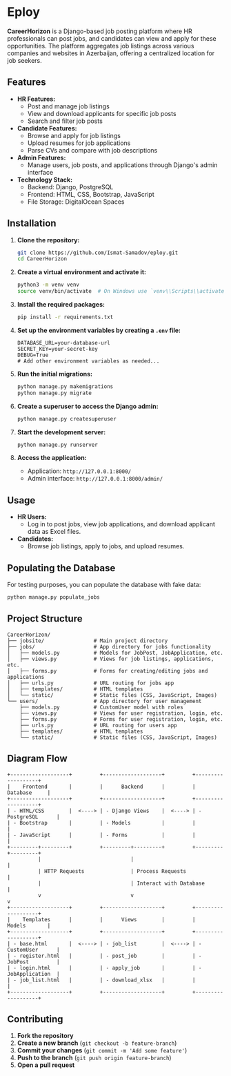 # Eploy

**CareerHorizon** is a Django-based job posting platform where HR professionals can post jobs, and candidates can view and apply for these opportunities. The platform aggregates job listings across various companies and websites in Azerbaijan, offering a centralized location for job seekers.

## Features

- **HR Features:**
  - Post and manage job listings
  - View and download applicants for specific job posts
  - Search and filter job posts
- **Candidate Features:**
  - Browse and apply for job listings
  - Upload resumes for job applications
  - Parse CVs and compare with job descriptions
- **Admin Features:**
  - Manage users, job posts, and applications through Django's admin interface
- **Technology Stack:**
  - Backend: Django, PostgreSQL
  - Frontend: HTML, CSS, Bootstrap, JavaScript
  - File Storage: DigitalOcean Spaces

## Installation

1. **Clone the repository:**
    ```sh
    git clone https://github.com/Ismat-Samadov/eploy.git
    cd CareerHorizon
    ```

2. **Create a virtual environment and activate it:**
    ```sh
    python3 -m venv venv
    source venv/bin/activate  # On Windows use `venv\\Scripts\\activate`
    ```

3. **Install the required packages:**
    ```sh
    pip install -r requirements.txt
    ```

4. **Set up the environment variables by creating a `.env` file:**
    ```dotenv
    DATABASE_URL=your-database-url
    SECRET_KEY=your-secret-key
    DEBUG=True
    # Add other environment variables as needed...
    ```

5. **Run the initial migrations:**
    ```sh
    python manage.py makemigrations
    python manage.py migrate
    ```

6. **Create a superuser to access the Django admin:**
    ```sh
    python manage.py createsuperuser
    ```

7. **Start the development server:**
    ```sh
    python manage.py runserver
    ```

8. **Access the application:**
   - Application: `http://127.0.0.1:8000/`
   - Admin interface: `http://127.0.0.1:8000/admin/`

## Usage

- **HR Users:**
  - Log in to post jobs, view job applications, and download applicant data as Excel files.
- **Candidates:**
  - Browse job listings, apply to jobs, and upload resumes.

## Populating the Database

For testing purposes, you can populate the database with fake data:

```sh
python manage.py populate_jobs
```

## Project Structure

```plaintext
CareerHorizon/
├── jobsite/                # Main project directory
├── jobs/                   # App directory for jobs functionality
│   ├── models.py           # Models for JobPost, JobApplication, etc.
│   ├── views.py            # Views for job listings, applications, etc.
│   ├── forms.py            # Forms for creating/editing jobs and applications
│   ├── urls.py             # URL routing for jobs app
│   ├── templates/          # HTML templates
│   └── static/             # Static files (CSS, JavaScript, Images)
└── users/                  # App directory for user management
    ├── models.py           # CustomUser model with roles
    ├── views.py            # Views for user registration, login, etc.
    ├── forms.py            # Forms for user registration, login, etc.
    ├── urls.py             # URL routing for users app
    ├── templates/          # HTML templates
    └── static/             # Static files (CSS, JavaScript, Images)
```

## Diagram Flow

```plaintext
+-------------------+         +-------------------+         +-------------------+
|    Frontend       |         |      Backend      |         |      Database     |
+-------------------+         +-------------------+         +-------------------+
| - HTML/CSS        |  <----> | - Django Views    |  <----> | - PostgreSQL      |
| - Bootstrap       |         | - Models          |         |                   |
| - JavaScript      |         | - Forms           |         |                   |
+---------+---------+         +---------+---------+         +---------+---------+
          |                             |                             |
          | HTTP Requests               | Process Requests            |
          |                             | Interact with Database       |
          v                             v                             v
+-------------------+         +-------------------+         +-------------------+
|    Templates      |         |      Views        |         |      Models       |
+-------------------+         +-------------------+         +-------------------+
| - base.html       |  <----> | - job_list        |  <----> | - CustomUser      |
| - register.html   |         | - post_job        |         | - JobPost         |
| - login.html      |         | - apply_job       |         | - JobApplication  |
| - job_list.html   |         | - download_xlsx   |         |                   |
+-------------------+         +-------------------+         +-------------------+
```

## Contributing

1. **Fork the repository**
2. **Create a new branch** (`git checkout -b feature-branch`)
3. **Commit your changes** (`git commit -m 'Add some feature'`)
4. **Push to the branch** (`git push origin feature-branch`)
5. **Open a pull request**





